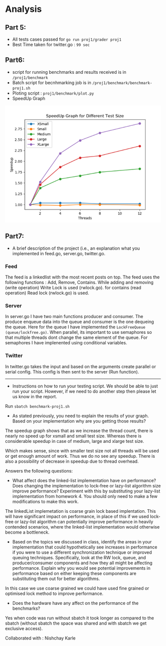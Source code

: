 # Analysis

## Part 5:
- All tests cases passed for `go run proj1/grader proj1`
- Best Time taken for twitter.go : `99 sec`

## Part6:
- script for running benchmarks and results received is in `/proj1/benchmark` 
- Batch script for becnhmarking job is in `/proj1/benchmark/benchmark-proj1.sh`
- Ploting script : `proj1/benchmark/plot.py`
- SpeedUp Graph 

![speedup graph](./speedup.png)

## Part7:
- A brief description of the project (i.e., an explanation what you implemented in feed.go, server.go, twitter.go.

### Feed

The feed is a linkedlist with the most recent posts on top. The feed uses the following functions : Add, Remove, Contains. While adding and removing (write operation) Write Lock is used (rwlock.go). for contains (read operation) Read lock (rwlock.go) is used.

### Server

In server.go I have two main functions producer and consumer. The produce enqueue data into the queue and consumer is the one dequeing the queue. Here for the queue I have implemented the `LockFreeQueue (queue/lockfree.go)`. When parallel, its important to use semaphores so that multiple threads dont change the same element of the queue. For semaphores I have implenented using conditional variables.

### Twitter

In twitter.go takes the input and based on the arguments create parallel or serial config. This config is then sent to the server (Run function).

---

- Instructions on how to run your testing script. We should be able to just run your script. However, if we need to do another step then please let us know in the report.

Run `sbatch benchmark-proj1.sh`

- As stated previously, you need to explain the results of your graph. Based on your implementation why are you getting those results? 

The speedup graph shows that as we increase the thread count, there is nearly no speed up for xsmall and small test size. Whereas there is considerable speedup in case of medium, large and xlarge test size.

Which makes sense, since with smaller test size not all threads will be used or get enough amount of work. Thus we do no see any speedup. There is also a possibility of decrease in speedup due to thread overhead.

Answers the following questions:

- What affect does the linked-list implementation have on performance? Does changing the implementation to lock-free or lazy-list algorithm size improve performance? Experiment with this by substituting your lazy-list implementation from homework 4. You should only need to make a few modifications to make this work.

The linkedList implemetation is coarse grain lock based implentation. This will have significant impact on performance, in place of this if we used lock-free or lazy-list algorithm can potentially improve performance in heavily contended scenarios, where the linked-list implementation would otherwise become a bottleneck.

- Based on the topics we discussed in class, identify the areas in your implementation that could hypothetically see increases in performance if you were to use a different synchronization technique or improved queuing techniques. Specifically, look at the RW lock, queue, and producer/consumer components and how they all might be affecting performance. Explain why you would see potential improvements in performance based on either keeping these components are substituting them out for better algorithms.

In this case we use coarse grained we could have used  fine grained or optimised lock method to improve performance.

- Does the hardware have any affect on the performance of the benchmarks?

Yes when code was run without sbatch it took longer as compared to the sbatch (without sbatch the space was shared and with sbatch we get exclusive access).

Collaborated with : Nishchay Karle

